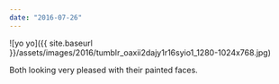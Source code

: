 ```yaml
---
date: "2016-07-26"
---
```


![yo yo]({{ site.baseurl }}/assets/images/2016/tumblr_oaxii2dajy1r16syio1_1280-1024x768.jpg)

Both looking very pleased with their painted faces.
